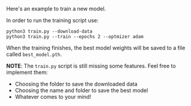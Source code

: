 
Here's an example to train a new model.

In order to run the training script use:

```
python3 train.py --download-data
python3 train.py --train --epochs 2 --optmizer adam
```

When the training finishes, the best model weights will be saved to a file called `best_model.pth`.


**NOTE**: The `train.py` script is still missing some features. Feel free to implement them:

* Choosing the folder to save the downloaded data
* Choosing the name and folder to save the best model
* Whatever comes to your mind!